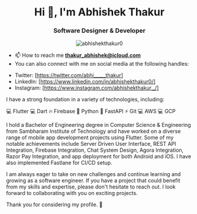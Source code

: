 
<h1 align="center">Hi 👋, I'm Abhishek Thakur</h1>
<h3 align="center">Software Designer & Developer</h3>

<p align="center"> <img src="https://komarev.com/ghpvc/?username=abhishekthakur0&label=Profile%20views&color=0e75b6&style=flat" alt="abhishekthakur0" /> </p>

<!-- <p> <a href="https://twitter.com/abhi_____thakur" target="blank"><img src="https://img.shields.io/twitter/follow/abhi_____thakur?logo=twitter&style=for-the-badge" alt="abhi_____thakur" /></a> </p> -->

* 📫 How to reach me **thakur_abhishek@icloud.com**
* You can also connect with me on social media at the following handles:

- Twitter: [https://twitter.com/abhi_____thakur]
- LinkedIn: [https://www.linkedin.com/in/abhishekthakur0/]
- Instagram: [https://www.instagram.com/abhishekthakur._/]

I have a strong foundation in a variety of technologies, including:

💻 Flutter 
💻 Dart 
🔥 Firebase 
🐍 Python 
🚀 FastAPI 
⚡ Git 
💻 AWS 
💻 GCP

I hold a Bachelor of Engineering degree in Computer Science & Engineering from Sambharam Institute of Technology and have worked on a diverse range of mobile app development projects using Flutter. Some of my notable achievements include Server Driven User Interface, REST API Integration, Firebase Integration, Chat System Design, Agora Integration, Razor Pay Integration, and app deployment for both Android and iOS. I have also implemented Fastlane for CI/CD setup.

I am always eager to take on new challenges and continue learning and growing as a software engineer. If you have a project that could benefit from my skills and expertise, please don't hesitate to reach out. I look forward to collaborating with you on exciting projects. 

Thank you for considering my profile. 🙏

